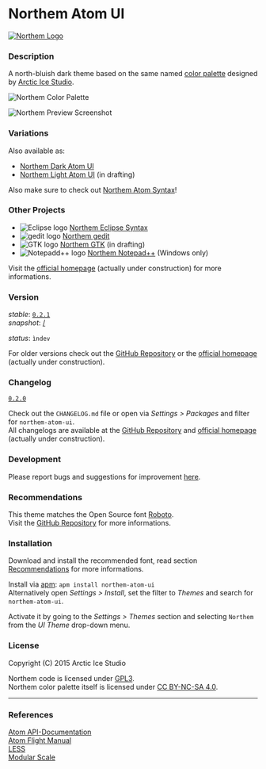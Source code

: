 # Northem Atom UI

[![Northem Logo](https://raw.githubusercontent.com/arcticicestudio/northem-atom-ui/master/res/image/northem-logo.png)](http://arcticicestudio.com/Northem)

### Description
A north-bluish dark theme based on the same named [color palette](https://github.com/arcticicestudio/northem) designed by [Arctic Ice Studio](http://arcticicestudio.com).

![Northem Color Palette](https://raw.githubusercontent.com/arcticicestudio/northem-atom-ui/master/res/image/northem.png)

![Northem Preview Screenshot](https://raw.githubusercontent.com/arcticicestudio/northem-atom-ui/master/res/image/preview-screenshot.png)

### Variations
Also available as:
  - [Northem Dark Atom UI](https://github.com/arcticicestudio/northem-dark-atom-ui)
  - [Northem Light Atom UI](#) (in drafting)

Also make sure to check out [Northem Atom Syntax](https://github.com/arcticicestudio/northem-atom-syntax)!

### Other Projects
  - ![Eclipse logo](https://eclipse.org/favicon.ico) [Northem Eclipse Syntax](https://github.com/arcticicestudio/northem-eclipse-syntax)
  - ![gedit logo](https://static.gnome.org/wiki.gnome.org/gnome/css/favicon.png) [Northem gedit](https://github.com/arcticicestudio/northem-gedit)
  - ![GTK logo](http://www.gtk.org/images/gtk-logo.ico) [Northem GTK](#) (in drafting)
  - ![Notepadd++ logo](http://notepad-plus-plus.org/assets/images/favicon.ico) [Northem Notepad++](https://github.com/arcticicestudio/northem-notepadplusplus) (Windows only)

Visit the [official homepage](http://arcticicestudio.com/Northem) (actually under construction) for more informations.

### Version
_stable_: [`0.2.1`](https://github.com/arcticicestudio/northem-atom-ui/releases/tag/v0.2.1)  
_snapshot_: [/](#)

_status_: `ìndev`

For older versions check out the [GitHub Repository](https://github.com/arcticicestudio/northem-dark-atom-ui) or the [official homepage](http://arcticicestudio.com/Northem) (actually under construction).

### Changelog
[`0.2.0`](CHANGELOG.md)

Check out the `CHANGELOG.md` file or open via _Settings > Packages_ and filter for `northem-atom-ui`.  
All changelogs are available at the [GitHub Repository](https://github.com/arcticicestudio/northem-dark-atom-ui) and [official homepage](http://arcticicestudio.com/Northem) (actually under construction).

### Development
Please report bugs and suggestions for improvement [here](https://github.com/arcticicestudio/northem-dark-atom-ui/issues).

### Recommendations
This theme matches the Open Source font [Roboto](http://www.google.com/fonts/specimen/Roboto).  
Visit the [GitHub Repository](https://github.com/google/fonts/tree/master/apache/roboto) for more informations.

### Installation
Download and install the recommended font, read section [Recommendations](#Recommendations) for more informations.

Install via [apm](https://github.com/atom/apm): `apm install northem-atom-ui`  
Alternatively open _Settings > Install_, set the filter to _Themes_ and search for `northem-atom-ui`.

Activate it by going to the _Settings > Themes_ section and selecting `Northem` from the _UI Theme_ drop-down menu.

### License
Copyright (C) 2015 Arctic Ice Studio

Northem code is licensed under [GPL3](http://www.gnu.org/licenses/gpl.txt).  
Northem color palette itself is licensed under [CC BY-NC-SA 4.0](http://creativecommons.org/licenses/by-nc-sa/4.0).

---

### References
[Atom API-Documentation](https://atom.io/docs/api/latest/Atom)  
[Atom Flight Manual](https://atom.io/docs)  
[LESS](http://lesscss.org)  
[Modular Scale](http://www.modularscale.com)
